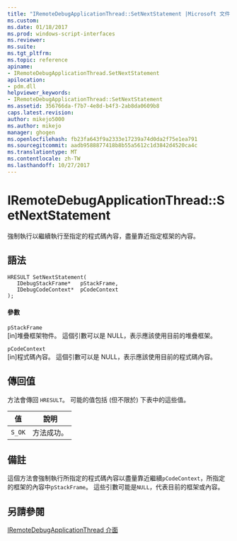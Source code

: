 ```yaml
---
title: "IRemoteDebugApplicationThread::SetNextStatement |Microsoft 文件"
ms.custom: 
ms.date: 01/18/2017
ms.prod: windows-script-interfaces
ms.reviewer: 
ms.suite: 
ms.tgt_pltfrm: 
ms.topic: reference
apiname:
- IRemoteDebugApplicationThread.SetNextStatement
apilocation:
- pdm.dll
helpviewer_keywords:
- IRemoteDebugApplicationThread::SetNextStatement
ms.assetid: 356766da-f7b7-4e8d-b4f3-2ab8da0609b8
caps.latest.revision: 
author: mikejo5000
ms.author: mikejo
manager: ghogen
ms.openlocfilehash: fb23fa643f9a2333e17239a74d0da2f75e1ea791
ms.sourcegitcommit: aadb9588877418b8b55a5612c1d3842d4520ca4c
ms.translationtype: MT
ms.contentlocale: zh-TW
ms.lasthandoff: 10/27/2017
---
```

# <a name="iremotedebugapplicationthreadsetnextstatement"></a>IRemoteDebugApplicationThread::SetNextStatement
強制執行以繼續執行至指定的程式碼內容，盡量靠近指定框架的內容。  
  
## <a name="syntax"></a>語法  
  
```  
HRESULT SetNextStatement(  
   IDebugStackFrame*   pStackFrame,  
   IDebugCodeContext*  pCodeContext  
);  
```  
  
#### <a name="parameters"></a>參數  
 `pStackFrame`  
 [in]堆疊框架物件。 這個引數可以是 NULL，表示應該使用目前的堆疊框架。  
  
 `pCodeContext`  
 [in]程式碼內容。 這個引數可以是 NULL，表示應該使用目前的程式碼內容。  
  
## <a name="return-value"></a>傳回值  
 方法會傳回 `HRESULT`。 可能的值包括 (但不限於) 下表中的這些值。  
  
|值|說明|  
|-----------|-----------------|  
|`S_OK`|方法成功。|  
  
## <a name="remarks"></a>備註  
 這個方法會強制執行所指定的程式碼內容以盡量靠近繼續`pCodeContext`，所指定的框架的內容中`pStackFrame`。 這些引數可能是`NULL`，代表目前的框架或內容。  
  
## <a name="see-also"></a>另請參閱  
 [IRemoteDebugApplicationThread 介面](../../winscript/reference/iremotedebugapplicationthread-interface.md)